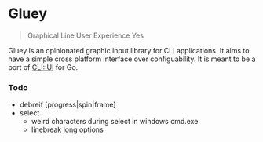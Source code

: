 # Gluey

> Graphical Line User Experience Yes

Gluey is an opinionated graphic input library for CLI applications. It aims to have a simple cross platform interface over configuability. It is meant to be a port of [CLI::UI](https://github.com/shopify/cli-ui) for Go.


### Todo

- debreif [progress|spin|frame]
- select
  - weird characters during select in windows cmd.exe
  - linebreak long options
